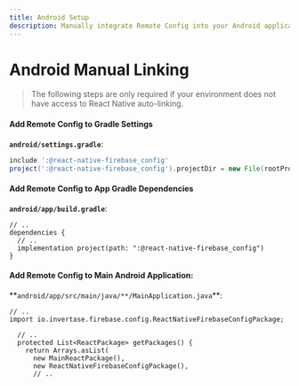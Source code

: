 ```yaml
---
title: Android Setup
description: Manually integrate Remote Config into your Android application.
---
```


# Android Manual Linking

> The following steps are only required if your environment does not have access to React Native
> auto-linking.

#### Add Remote Config to Gradle Settings

**`android/settings.gradle`**:

```groovy
include ':@react-native-firebase_config'
project(':@react-native-firebase_config').projectDir = new File(rootProject.projectDir, './../node_modules/@react-native-firebase/config/android')
```

#### Add Remote Config to App Gradle Dependencies

**`android/app/build.gradle`**:

```groovy{4}
// ..
dependencies {
  // ..
  implementation project(path: ":@react-native-firebase_config")
}
```

#### Add Remote Config to Main Android Application:

**`android/app/src/main/java/**/MainApplication.java`\*\*:

```java{2,8}
// ..
import io.invertase.firebase.config.ReactNativeFirebaseConfigPackage;

  // ..
  protected List<ReactPackage> getPackages() {
    return Arrays.asList(
      new MainReactPackage(),
      new ReactNativeFirebaseConfigPackage(),
      // ..
```
